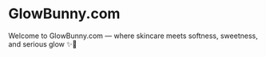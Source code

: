 # GlowBunny.com
Welcome to GlowBunny.com — where skincare meets softness, sweetness, and serious glow ✨🐰
